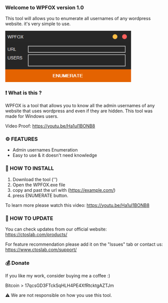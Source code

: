### Welcome to WPFOX version 1.0

This tool will allows you to enumerate all usernames of any wordpress website. it's very simple to use.

<img src="Screenshots/Start.png" width=400 align="center">

### ❗ What is this ?

WPFOX is a tool that allows you to know all the admin usernames of any website that uses wordpress and even if they are hidden. This tool was made for Windows users.

Video Proof: https://youtu.be/Ha1ul1BONB8

### ⚙️ FEATURES

- Admin usernames Enumeration
- Easy to use & it doesn't need knowledge

### 📖 HOW TO INSTALL

1. Download the tool ('')
2. Open the WPFOX.exe file
3. copy and past the url with (https://example.com/)
4. press ENUMERATE button.

To learn more please watch this video: https://youtu.be/Ha1ul1BONB8

### 📡 HOW TO UPDATE

You can check updates from our official website:
https://ctoslab.com/products/


For feature recommendation please add it on the "Issues" tab or contact us:
https://www.ctoslab.com/support/


### 💰 Donate

If you like my work, consider buying me a coffee :)

Bitcoin > 17qcsGD3FTckSqHLH4PE4XfRtcktgAZTJm

⚠️ We are not responsible on how you use this tool. 
